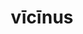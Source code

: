 ---
title: vīcīnus
meaning: neighboring, nearby
ch: one
pos: totadjective
femstem: vīcīn
femend: a
neutstem: vīcīn
neutend: um
derivative: vicinity
six: y
---